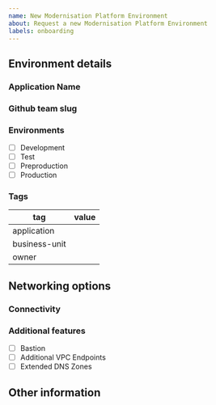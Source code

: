 ```yaml
---
name: New Modernisation Platform Environment
about: Request a new Modernisation Platform Environment
labels: onboarding
---
```


<!-- Please complete the following details and submit the new issue -->

## Environment details

### Application Name

<!--
The name of your application, please follow MoJ guidance for naming things
https://ministryofjustice.github.io/technical-guidance/documentation/standards/naming-things.html#naming-things
-->

### Github team slug

<!-- The name of your github team for environment access -->

### Environments

<!-- 
Which environments would you like for your application 
(we recommend production and one non production environment if possible) 
-->

- [ ] Development
- [ ] Test
- [ ] Preproduction
- [ ] Production

### Tags

<!-- 
These will be used to tag your AWS resources, for further details on tagging please see here 
https://ministryofjustice.github.io/technical-guidance/documentation/standards/documenting-infrastructure-owners.html#tags-you-should-use

The is-production tag will be inferred from the environment and is not needed here
-->

tag | value
--- | ---
application | 
business-unit | 
owner | 

<!-- 
Valid business-unit values
HQ,HMPPS,OPG,LAA,HMCTS,CICA,Platforms,CJSE,Probation
-->

## Networking options

### Connectivity

<!-- Please detail here and connectivity that your application needs, eg to other applications or external parties -->

### Additional features

<!-- 
Please check any additional features required. For more information see here
https://ministryofjustice.github.io/modernisation-platform/user-guide/creating-networking.html#certificate-services
-->

- [ ] Bastion
- [ ] Additional VPC Endpoints
- [ ] Extended DNS Zones

## Other information

<!-- Any other information you feel is relevant, please remember this is a public repository -->

